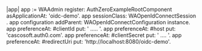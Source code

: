 |app|
app := WAAdmin register: AuthZeroExampleRootComponent asApplicationAt: 'oidc-demo'.
app sessionClass: WAOpenIdConnectSession .
app configuration addParent: WAOpenIdConnectConfiguration instance.
app preferenceAt: #clientId put: ' ..... '.
app preferenceAt: #host put: 'cascosoft.auth0.com'.
app preferenceAt: #clientSecret put: ' .... '.
app preferenceAt: #redirectUri put: 'http://localhost:8080/oidc-demo'.